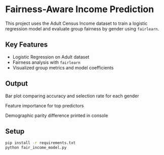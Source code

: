 # Fairness-Aware Income Prediction

This project uses the Adult Census Income dataset to train a logistic regression model and evaluate group fairness by gender using `fairlearn`.

## Key Features
- Logistic Regression on Adult dataset
- Fairness analysis with `fairlearn`
- Visualized group metrics and model coefficients
  
## Output
Bar plot comparing accuracy and selection rate for each gender

Feature importance for top predictors

Demographic parity difference printed in console

## Setup

```bash
pip install -r requirements.txt
python fair_income_model.py

